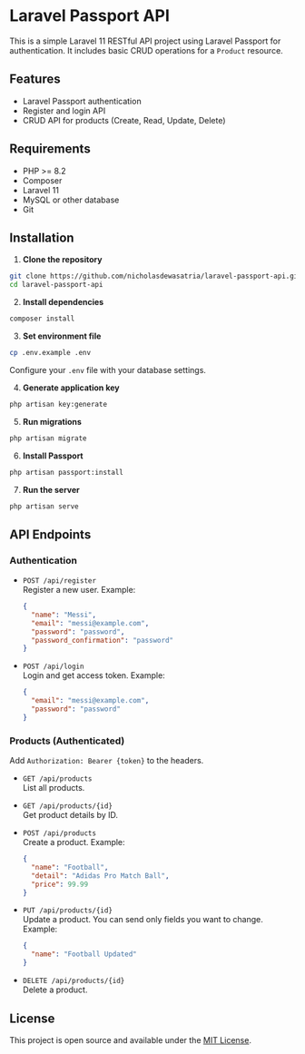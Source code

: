 
# Laravel Passport API

This is a simple Laravel 11 RESTful API project using Laravel Passport for authentication. It includes basic CRUD operations for a `Product` resource.

## Features

- Laravel Passport authentication
- Register and login API
- CRUD API for products (Create, Read, Update, Delete)

## Requirements

- PHP >= 8.2
- Composer
- Laravel 11
- MySQL or other database
- Git

## Installation

1. **Clone the repository**

```bash
git clone https://github.com/nicholasdewasatria/laravel-passport-api.git
cd laravel-passport-api
```

2. **Install dependencies**

```bash
composer install
```

3. **Set environment file**

```bash
cp .env.example .env
```

Configure your `.env` file with your database settings.

4. **Generate application key**

```bash
php artisan key:generate
```

5. **Run migrations**

```bash
php artisan migrate
```

6. **Install Passport**

```bash
php artisan passport:install
```

7. **Run the server**

```bash
php artisan serve
```

## API Endpoints

### Authentication

- `POST /api/register`  
  Register a new user. Example:
  ```json
  {
    "name": "Messi",
    "email": "messi@example.com",
    "password": "password",
    "password_confirmation": "password"
  }
  ```

- `POST /api/login`  
  Login and get access token. Example:
  ```json
  {
    "email": "messi@example.com",
    "password": "password"
  }
  ```

### Products (Authenticated)

Add `Authorization: Bearer {token}` to the headers.

- `GET /api/products`  
  List all products.

- `GET /api/products/{id}`  
  Get product details by ID.

- `POST /api/products`  
  Create a product. Example:
  ```json
  {
    "name": "Football",
    "detail": "Adidas Pro Match Ball",
    "price": 99.99
  }
  ```

- `PUT /api/products/{id}`  
  Update a product. You can send only fields you want to change. Example:
  ```json
  {
    "name": "Football Updated"
  }
  ```

- `DELETE /api/products/{id}`  
  Delete a product.

## License

This project is open source and available under the [MIT License](LICENSE).
